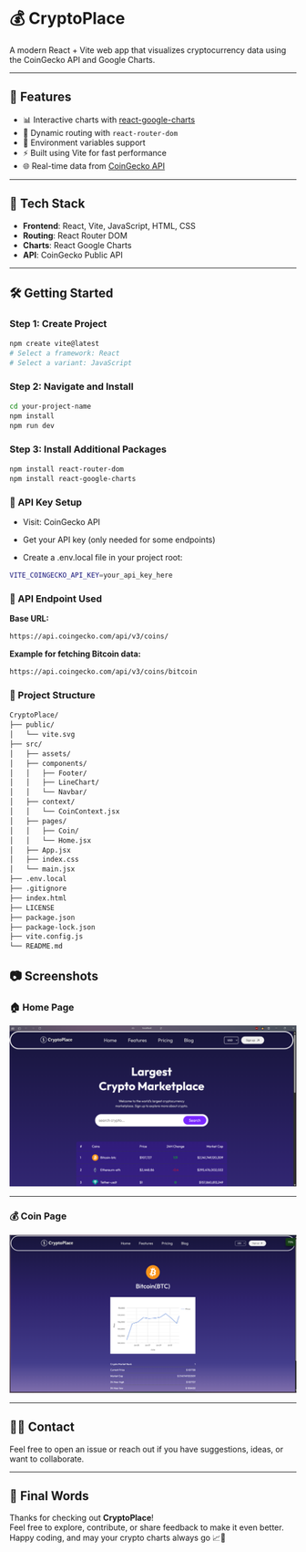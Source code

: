 # 💰 CryptoPlace

A modern React + Vite web app that visualizes cryptocurrency data using the CoinGecko API and Google Charts.

---

## 🚀 Features

- 📊 Interactive charts with [react-google-charts](https://react-google-charts.com/)
- 🔁 Dynamic routing with `react-router-dom`
- 🔐 Environment variables support
- ⚡ Built using Vite for fast performance
- 🌐 Real-time data from [CoinGecko API](https://www.coingecko.com/en/api)

---

## 🧰 Tech Stack

- **Frontend**: React, Vite, JavaScript, HTML, CSS
- **Routing**: React Router DOM
- **Charts**: React Google Charts
- **API**: CoinGecko Public API

---

## 🛠️ Getting Started

### Step 1: Create Project

```bash
npm create vite@latest
# Select a framework: React
# Select a variant: JavaScript
```

### Step 2: Navigate and Install

```bash
cd your-project-name
npm install
npm run dev
```

### Step 3: Install Additional Packages

```bash
npm install react-router-dom
npm install react-google-charts
```

### 🔑 API Key Setup

- Visit: CoinGecko API

- Get your API key (only needed for some endpoints)

- Create a .env.local file in your project root:

```bash
VITE_COINGECKO_API_KEY=your_api_key_here
```

### 📡 API Endpoint Used

**Base URL:**

```bash
https://api.coingecko.com/api/v3/coins/
```

**Example for fetching Bitcoin data:**

```bash
https://api.coingecko.com/api/v3/coins/bitcoin
```

### 📁 Project Structure

```bash
CryptoPlace/
├── public/
│   └── vite.svg
├── src/
│   ├── assets/
│   ├── components/
│   │   ├── Footer/
│   │   ├── LineChart/
│   │   └── Navbar/
│   ├── context/
│   │   └── CoinContext.jsx
│   ├── pages/
│   │   ├── Coin/
│   │   └── Home.jsx
│   ├── App.jsx
│   ├── index.css
│   └── main.jsx
├── .env.local
├── .gitignore
├── index.html
├── LICENSE
├── package.json
├── package-lock.json
├── vite.config.js
└── README.md

```

## 📷 Screenshots

### 🏠 Home Page

![Home Page](./src/assets/home.png)

---

### 💰 Coin Page

![Coin Page](./src/assets/coin.png)

---

## 🙋‍♂️ Contact

Feel free to open an issue or reach out if you have suggestions, ideas, or want to collaborate.

---

## 👋 Final Words

Thanks for checking out **CryptoPlace**!  
Feel free to explore, contribute, or share feedback to make it even better.  
Happy coding, and may your crypto charts always go 📈🚀
